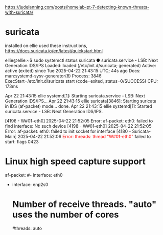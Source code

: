 
https://judelanning.com/posts/homelab-pt-7-detecting-known-threats-with-suricata/

# suricata
installed on ellie
used these instructions, https://docs.suricata.io/en/latest/quickstart.html

ellie@ellie:~$ sudo systemctl status suricata
● suricata.service - LSB: Next Generation IDS/IPS
     Loaded: loaded (/etc/init.d/suricata; generated)
     Active: active (exited) since Tue 2025-04-22 21:43:15 UTC; 44s ago
       Docs: man:systemd-sysv-generator(8)
    Process: 3846 ExecStart=/etc/init.d/suricata start (code=exited, status=0/SUCCESS)
        CPU: 173ms

Apr 22 21:43:15 ellie systemd[1]: Starting suricata.service - LSB: Next Generation IDS/IPS...
Apr 22 21:43:15 ellie suricata[3846]: Starting suricata in IDS (af-packet) mode... done.
Apr 22 21:43:15 ellie systemd[1]: Started suricata.service - LSB: Next Generation IDS/IPS.

[4198 - W#01-eth0] 2025-04-22 21:52:05 Error: af-packet: eth0: failed to find interface: No such device
[4198 - W#01-eth0] 2025-04-22 21:52:05 Error: af-packet: eth0: failed to init socket for interface
[4180 - Suricata-Main] 2025-04-22 21:52:06 <span style="color:red">Error: threads: thread "W#01-eth0"</span> failed to start: flags 0423

# Linux high speed capture support
af-packet:
  #- interface: eth0
  - interface: enp2s0
    # Number of receive threads. "auto" uses the number of cores
    #threads: auto

